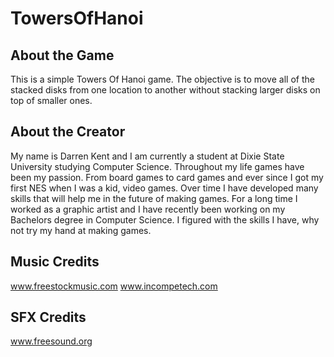 TowersOfHanoi
=============

About the Game
-------------
This is a simple Towers Of Hanoi game. The objective is to move
all of the stacked disks from one location to another without
stacking larger disks on top of smaller ones.

About the Creator
-------------
My name is Darren Kent and I am currently a student at Dixie State University studying Computer
Science. Throughout my life games have been my passion. From board games to card games and
ever since I got my first NES when I was a kid, video games. Over time I have developed many
skills that will help me in the future of making games. For a long time I worked as a graphic
artist and I have recently been working on my Bachelors degree in Computer Science. I figured
with the skills I have, why not try my hand at making games.

Music Credits
-------------
www.freestockmusic.com
www.incompetech.com

SFX Credits
-------------
www.freesound.org